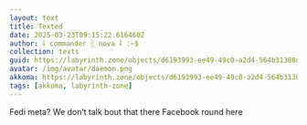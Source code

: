 ```yaml
---
layout: text
title: Texted
date: 2025-03-23T09:15:22.616460Z
author: ⸸ commander ░ nova ⸸ :~$
collection: texts
guid: https://labyrinth.zone/objects/d6193993-ee49-49c0-a2d4-564b31308d59
avatar: /img/avatar/daemon.png
akkoma: https://labyrinth.zone/objects/d6193993-ee49-49c0-a2d4-564b31308d59
tags: [akkoma, labyrinth-zone]
---
```


<p>Fedi meta? We don’t talk bout that there Facebook round here</p>
